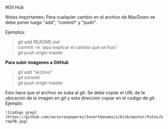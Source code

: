 #Git Hub

Notas importantes:
Para cualquier cambio en el archivo de MacDown se debe poner luego "add", "commit" y "push".

Ejemplos:
> git add README.md  
> commit -m 'aqui explicar el cambio que se hizo'  
> git push origin master 

__Para subir imágenes a GitHub__

>git add "archivo"  
>git commit  
>git push origin master

Esto hace que el archivo se suba al git. Se debe copiar el URL de la ubicación de la imagen en git y esta direccion copiar en el codigo de git. Ejemplo:

`![Codigo grep](https://github.com/verocrespoperez/InvertGenomics/blob/master/Fotos/GrepTW.jpg)`

